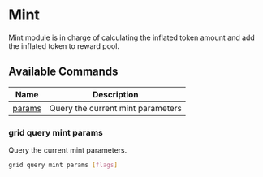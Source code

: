 # Mint

Mint module is in charge of calculating the inflated token amount and add the inflated token to reward pool.

## Available Commands

| Name                              | Description                       |
| --------------------------------- | --------------------------------- |
| [params](#grid-query-mint-params) | Query the current mint parameters |

### grid query mint params

Query the current mint parameters.

```bash
grid query mint params [flags]
```
